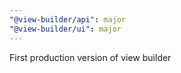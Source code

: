 ```yaml
---
"@view-builder/api": major
"@view-builder/ui": major
---
```


First production version of view builder
